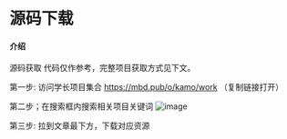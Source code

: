 # 源码下载
#### 介绍
源码获取 
代码仅作参考，完整项目获取方式见下文。

第一步:  访问学长项目集合
https://mbd.pub/o/kamo/work
（复制链接打开）

第二步；在搜索框内搜索相关项目关键词
![image](https://github.com/yifeiyixiang/kamo/assets/98005257/8aa74cdc-8774-41d7-98c4-6497070cab86)

第三步:  拉到文章最下方，下载对应资源
